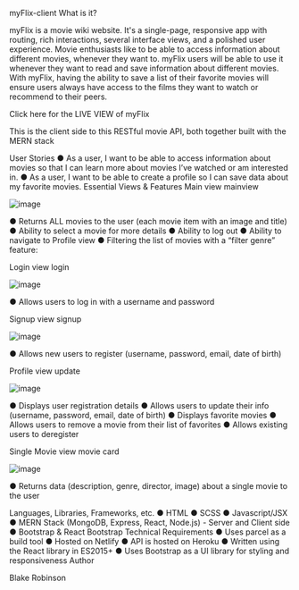 myFlix-client
What is it?

myFlix is a movie wiki website. It's a single-page, responsive app with routing, rich interactions, several interface views, and a polished user experience. Movie enthusiasts like to be able to access information about different movies, whenever they want to. myFlix users will be able to use it whenever they want to read and save information about different movies. With myFlix, having the ability to save a list of their favorite movies will ensure users always have access to the films they want to watch or recommend to their peers.

Click here for the LIVE VIEW of myFlix

This is the client side to this RESTful movie API, both together built with the MERN stack

User Stories
● As a user, I want to be able to access information about movies so that I can learn more about movies I’ve watched or am interested in.
● As a user, I want to be able to create a profile so I can save data about my favorite movies.
Essential Views & Features
Main view
mainview

![image](https://github.com/BRobinson404/MyFlix-client/assets/122922678/a1cb6138-6914-4b5f-8b85-fe311d01e531)


● Returns ALL movies to the user (each movie item with an image and title)
● Ability to select a movie for more details
● Ability to log out
● Ability to navigate to Profile view
● Filtering the list of movies with a “filter genre” feature:


Login view
login

![image](https://github.com/BRobinson404/MyFlix-client/assets/122922678/67de746a-d1eb-4746-8f8e-345ed918f4b5)


● Allows users to log in with a username and password

Signup view
signup

![image](https://github.com/BRobinson404/MyFlix-client/assets/122922678/f0fd9fca-0840-41f1-b92b-64679c10ce8e)


● Allows new users to register (username, password, email, date of birth)

Profile view
update

![image](https://github.com/BRobinson404/MyFlix-client/assets/122922678/471e63ca-0fe3-4c6f-9634-372743e8b55a)


● Displays user registration details
● Allows users to update their info (username, password, email, date of birth)
● Displays favorite movies
● Allows users to remove a movie from their list of favorites
● Allows existing users to deregister

Single Movie view
movie card

![image](https://github.com/BRobinson404/MyFlix-client/assets/122922678/069a0675-99ca-4007-8cb2-67c618e3ac82)


● Returns data (description, genre, director, image) about a single movie to the user

Languages, Libraries, Frameworks, etc.
● HTML
● SCSS
● Javascript/JSX
● MERN Stack (MongoDB, Express, React, Node.js) - Server and Client side
● Bootstrap & React Bootstrap
Technical Requirements
● Uses parcel as a build tool
● Hosted on Netlify
● API is hosted on Heroku
● Written using the React library in ES2015+
● Uses Bootstrap as a UI library for styling and responsiveness
Author
 
Blake Robinson
